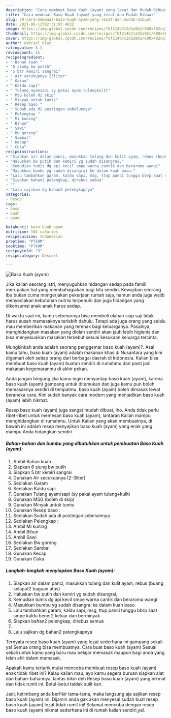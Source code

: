 ```yaml
---
description: "Cara membuat Baso Kuah (ayam) yang lezat dan Mudah Dibuat"
title: "Cara membuat Baso Kuah (ayam) yang lezat dan Mudah Dibuat"
slug: 78-cara-membuat-baso-kuah-ayam-yang-lezat-dan-mudah-dibuat
date: 2021-06-12T02:31:07.483Z
image: https://img-global.cpcdn.com/recipes/f6f214b7c2d1a9b1/680x482cq70/baso-kuah-ayam-foto-resep-utama.jpg
thumbnail: https://img-global.cpcdn.com/recipes/f6f214b7c2d1a9b1/680x482cq70/baso-kuah-ayam-foto-resep-utama.jpg
cover: https://img-global.cpcdn.com/recipes/f6f214b7c2d1a9b1/680x482cq70/baso-kuah-ayam-foto-resep-utama.jpg
author: Gabriel Diaz
ratingvalue: 3.1
reviewcount: 15
recipeingredient:
- " Bahan kuah "
- "6 siung bw putih"
- "5 btr kemiri sangrai"
- " Air secukupnya 23liter"
- " Garam"
- " Kaldu sapi"
- " Tulang ayamsapi sy pakai ayam tulangkulit"
- " MSG boleh di skip"
- " Minyak untuk tumis"
- " Resep baso "
- " Sudah ada di postingan sebelumnya"
- " Pelengkap "
- " Mi kuning"
- " Bihun"
- " Sawi"
- " Bw goreng"
- " Sambal"
- " Kecap"
- " Cuka"
recipeinstructions:
- "Siapkan air dalam panci, masukkan tulang dan kulit ayam, rebus (buang selaput2 baguan atas)"
- "Haluskan bw putih dan kemiri yg sudah disangrai,"
- "Kemudian tumis dg api kecil smpe warna cantik dan beraroma wangi"
- "Masukkan bumbu yg sudah disangrai ke dalam kuah baso."
- "Lalu tambahkan garam, kaldu sapi, msg, ttup panci tunggu bbrp saat smpe kaldu bener2 keluar dan berminyak"
- "Siapkan bahan2 pelengkap, direbus semua"
- ""
- "Lalu sajikan dg bahan2 pelengkapnya"
categories:
- Resep
tags:
- baso
- kuah
- ayam

katakunci: baso kuah ayam 
nutrition: 194 calories
recipecuisine: Indonesian
preptime: "PT10M"
cooktime: "PT49M"
recipeyield: "3"
recipecategory: Dessert

---
```



![Baso Kuah (ayam)](https://img-global.cpcdn.com/recipes/f6f214b7c2d1a9b1/680x482cq70/baso-kuah-ayam-foto-resep-utama.jpg)

Jika kalian seorang istri, menyuguhkan hidangan sedap pada famili merupakan hal yang membahagiakan bagi kita sendiri. Kewajiban seorang ibu bukan cuma mengerjakan pekerjaan rumah saja, namun anda juga wajib menyediakan kebutuhan nutrisi terpenuhi dan juga hidangan yang dikonsumsi anak-anak harus sedap.

Di waktu  saat ini, kamu sebenarnya bisa membeli olahan siap saji tidak harus susah memasaknya terlebih dahulu. Tetapi ada juga orang yang selalu mau memberikan makanan yang terenak bagi keluarganya. Pasalnya, menghidangkan masakan yang diolah sendiri akan jauh lebih higienis dan bisa menyesuaikan masakan tersebut sesuai kesukaan keluarga tercinta. 



Mungkinkah anda adalah seorang penggemar baso kuah (ayam)?. Asal kamu tahu, baso kuah (ayam) adalah makanan khas di Nusantara yang kini digemari oleh setiap orang dari berbagai daerah di Indonesia. Kalian bisa membuat baso kuah (ayam) buatan sendiri di rumahmu dan pasti jadi makanan kegemaranmu di akhir pekan.

Anda jangan bingung jika kamu ingin menyantap baso kuah (ayam), karena baso kuah (ayam) gampang untuk ditemukan dan juga kamu pun boleh memasaknya sendiri di tempatmu. baso kuah (ayam) boleh dimasak lewat beraneka cara. Kini sudah banyak cara modern yang menjadikan baso kuah (ayam) lebih nikmat.

Resep baso kuah (ayam) juga sangat mudah dibuat, lho. Anda tidak perlu ribet-ribet untuk memesan baso kuah (ayam), lantaran Kalian mampu menghidangkan di rumahmu. Untuk Kalian yang akan membuatnya, di bawah ini adalah resep menyajikan baso kuah (ayam) yang enak yang mampu Anda hidangkan sendiri.

<!--inarticleads1-->

##### Bahan-bahan dan bumbu yang dibutuhkan untuk pembuatan Baso Kuah (ayam):

1. Ambil  Bahan kuah :
1. Siapkan 6 siung bw putih
1. Siapkan 5 btr kemiri sangrai
1. Gunakan  Air secukupnya (2-3liter)
1. Sediakan  Garam
1. Sediakan  Kaldu sapi
1. Gunakan  Tulang ayam/sapi (sy pakai ayam tulang+kulit)
1. Gunakan  MSG (boleh di skip)
1. Gunakan  Minyak untuk tumis
1. Gunakan  Resep baso :
1. Sediakan  Sudah ada di postingan sebelumnya
1. Sediakan  Pelengkap :
1. Ambil  Mi kuning
1. Ambil  Bihun
1. Ambil  Sawi
1. Sediakan  Bw goreng
1. Sediakan  Sambal
1. Gunakan  Kecap
1. Gunakan  Cuka




<!--inarticleads2-->

##### Langkah-langkah menyiapkan Baso Kuah (ayam):

1. Siapkan air dalam panci, masukkan tulang dan kulit ayam, rebus (buang selaput2 baguan atas)
1. Haluskan bw putih dan kemiri yg sudah disangrai,
1. Kemudian tumis dg api kecil smpe warna cantik dan beraroma wangi
1. Masukkan bumbu yg sudah disangrai ke dalam kuah baso.
1. Lalu tambahkan garam, kaldu sapi, msg, ttup panci tunggu bbrp saat smpe kaldu bener2 keluar dan berminyak
1. Siapkan bahan2 pelengkap, direbus semua
1. 
1. Lalu sajikan dg bahan2 pelengkapnya




Ternyata resep baso kuah (ayam) yang lezat sederhana ini gampang sekali ya! Semua orang bisa membuatnya. Cara buat baso kuah (ayam) Sesuai sekali untuk kamu yang baru mau belajar memasak maupun bagi anda yang telah ahli dalam memasak.

Apakah kamu tertarik mulai mencoba membuat resep baso kuah (ayam) enak tidak ribet ini? Kalau kalian mau, ayo kamu segera buruan siapkan alat dan bahan-bahannya, lantas bikin deh Resep baso kuah (ayam) yang nikmat dan tidak rumit ini. Betul-betul taidak sulit kan. 

Jadi, ketimbang anda berfikir lama-lama, maka langsung aja sajikan resep baso kuah (ayam) ini. Dijamin anda gak akan menyesal sudah buat resep baso kuah (ayam) lezat tidak rumit ini! Selamat mencoba dengan resep baso kuah (ayam) nikmat sederhana ini di rumah kalian sendiri,ya!.

